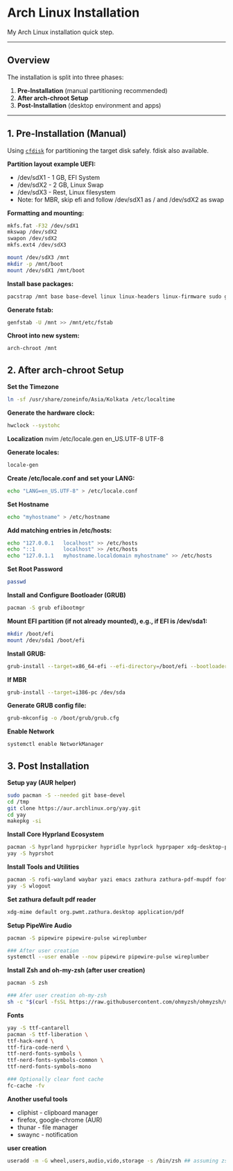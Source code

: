 # Arch Linux Installation

My Arch Linux installation quick step.

---

## Overview

The installation is split into three phases:

1. **Pre-Installation** (manual partitioning recommended)
2. **After arch-chroot Setup**
3. **Post-Installation** (desktop environment and apps)

---

## 1. Pre-Installation (Manual)

Using [`cfdisk`](https://man.archlinux.org/man/cfdisk.8) for partitioning the target disk safely. fdisk also available.

**Partition layout example UEFI:**
- /dev/sdX1 - 1 GB, EFI System
- /dev/sdX2 - 2 GB, Linux Swap
- /dev/sdX3 - Rest, Linux filesystem
- Note: for MBR, skip efi and follow /dev/sdX1 as / and /dev/sdX2 as swap

**Formatting and mounting:**

```bash
mkfs.fat -F32 /dev/sdX1
mkswap /dev/sdX2
swapon /dev/sdX2
mkfs.ext4 /dev/sdX3

mount /dev/sdX3 /mnt
mkdir -p /mnt/boot
mount /dev/sdX1 /mnt/boot
```

**Install base packages:**
```bash
pacstrap /mnt base base-devel linux linux-headers linux-firmware sudo grub neovim curl git wget
```

**Generate fstab:**
```bash
genfstab -U /mnt >> /mnt/etc/fstab
```

**Chroot into new system:**
```bash
arch-chroot /mnt
```

## 2. After arch-chroot Setup
**Set the Timezone**
```bash
ln -sf /usr/share/zoneinfo/Asia/Kolkata /etc/localtime
```

**Generate the hardware clock:**
```bash
hwclock --systohc
```

**Localization**
nvim /etc/locale.gen
    en_US.UTF-8 UTF-8

**Generate locales:**
```bash
locale-gen
```

**Create /etc/locale.conf and set your LANG:**
```bash
echo "LANG=en_US.UTF-8" > /etc/locale.conf
```

**Set Hostname**
```bash
echo "myhostname" > /etc/hostname
```

**Add matching entries in /etc/hosts:**
```bash
echo "127.0.0.1   localhost" >> /etc/hosts
echo "::1         localhost" >> /etc/hosts
echo "127.0.1.1   myhostname.localdomain myhostname" >> /etc/hosts
```

**Set Root Password**
```bash
passwd
```

**Install and Configure Bootloader (GRUB)**
```bash
pacman -S grub efibootmgr
```

**Mount EFI partition (if not already mounted), e.g., if EFI is /dev/sda1:**
```bash
mkdir /boot/efi
mount /dev/sda1 /boot/efi
```

**Install GRUB:**
```bash
grub-install --target=x86_64-efi --efi-directory=/boot/efi --bootloader-id=GRUB
```

**If MBR**
```bash
grub-install --target=i386-pc /dev/sda
```

**Generate GRUB config file:**
```bash
grub-mkconfig -o /boot/grub/grub.cfg
```

**Enable Network**
```bash
systemctl enable NetworkManager
```
## 3. Post Installation
**Setup yay (AUR helper)**
```bash
sudo pacman -S --needed git base-devel
cd /tmp
git clone https://aur.archlinux.org/yay.git
cd yay
makepkg -si
```

**Install Core Hyprland Ecosystem**
```bash
pacman -S hyprland hyprpicker hypridle hyprlock hyprpaper xdg-desktop-portal-hyprland
yay -S hyprshot
```

**Install Tools and Utilities**
```bash
pacman -S rofi-wayland waybar yazi emacs zathura zathura-pdf-mupdf foot vlc
yay -S wlogout 
```

**Set zathura default pdf reader**
```bash
xdg-mime default org.pwmt.zathura.desktop application/pdf
```

**Setup PipeWire Audio**
```bash
pacman -S pipewire pipewire-pulse wireplumber

### After user creation
systemctl --user enable --now pipewire pipewire-pulse wireplumber
```

**Install Zsh and oh-my-zsh (after user creation)**
```bash
pacman -S zsh

### Afer user creation oh-my-zsh
sh -c "$(curl -fsSL https://raw.githubusercontent.com/ohmyzsh/ohmyzsh/master/tools/install.sh)"
```
**Fonts**
```bash
yay -S ttf-cantarell
pacman -S ttf-liberation \
ttf-hack-nerd \
ttf-fira-code-nerd \
ttf-nerd-fonts-symbols \
ttf-nerd-fonts-symbols-common \
ttf-nerd-fonts-symbols-mono

### Optionally clear font cache
fc-cache -fv
```
**Another useful tools**
- cliphist - clipboard manager
- firefox, google-chrome (AUR)
- thunar - file manager
- swaync - notification

**user creation**
```bash
useradd -m -G wheel,users,audio,vido,storage -s /bin/zsh ## assuming zsh already installed
```




















